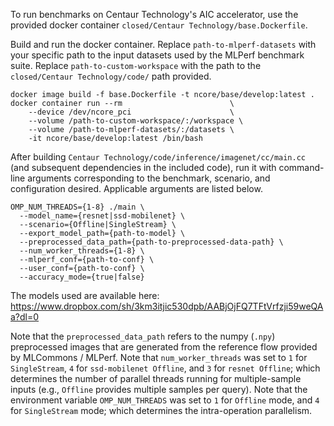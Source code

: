 
To run benchmarks on Centaur Technology's AIC accelerator, use the provided docker container `closed/Centaur Technology/base.Dockerfile`.

Build and run the docker container. Replace `path-to-mlperf-datasets` with your specific path to the input datasets used by the MLPerf benchmark suite. Replace `path-to-custom-workspace` with the path to the `closed/Centaur Technology/code/` path provided.

```
docker image build -f base.Dockerfile -t ncore/base/develop:latest .
docker container run --rm                        \
    --device /dev/ncore_pci                      \
    --volume /path-to-custom-workspace/:/workspace \
    --volume /path-to-mlperf-datasets/:/datasets \
    -it ncore/base/develop:latest /bin/bash
```

After building `Centaur Technology/code/inference/imagenet/cc/main.cc` (and subsequent dependencies in the included code), run it with command-line arguments corresponding to the benchmark, scenario, and configuration desired. Applicable arguments are listed below.
```
OMP_NUM_THREADS={1-8} ./main \
  --model_name={resnet|ssd-mobilenet} \
  --scenario={Offline|SingleStream} \
  --export_model_path={path-to-model} \
  --preprocessed_data_path={path-to-preprocessed-data-path} \
  --num_worker_threads={1-8} \
  --mlperf_conf={path-to-conf} \
  --user_conf={path-to-conf} \
  --accuracy_mode={true|false}
```

The models used are available here:
https://www.dropbox.com/sh/3km3itjic530dpb/AABjOjFQ7TFtVrfzji59weQAa?dl=0

Note that the `preprocessed_data_path` refers to the numpy (`.npy`) preprocessed images that are generated from the reference flow provided by MLCommons / MLPerf. Note that `num_worker_threads` was set to `1` for `SingleStream`, `4` for `ssd-mobilenet Offline`, and `3` for `resnet Offline`; which determines the number of parallel threads running for multiple-sample inputs (e.g., `Offline` provides multiple samples per query). Note that the environment variable `OMP_NUM_THREADS` was set to `1` for `Offline` mode, and `4` for `SingleStream` mode; which determines the intra-operation parallelism.

